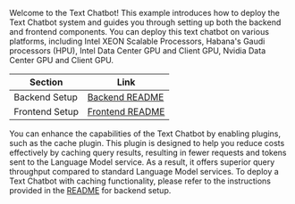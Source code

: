 Welcome to the Text Chatbot! This example introduces how to deploy the Text Chatbot system and guides you through setting up both the backend and frontend components. You can deploy this text chatbot on various platforms, including Intel XEON Scalable Processors, Habana's Gaudi processors (HPU), Intel Data Center GPU and Client GPU, Nvidia Data Center GPU and Client GPU.

| Section              | Link                      |
| ---------------------| --------------------------|
| Backend Setup        | [Backend README](./backend/README.md) |
| Frontend Setup       | [Frontend README](../../ui/textbot/README.md) |

You can enhance the capabilities of the Text Chatbot by enabling plugins, such as the cache plugin. This plugin is designed to help you reduce costs effectively by caching query results, resulting in fewer requests and tokens sent to the Language Model service. As a result, it offers superior query throughput compared to standard Language Model services. To deploy a Text Chatbot with caching functionality, please refer to the instructions provided in the [README](./backend_with_cache/README.md) for backend setup.

